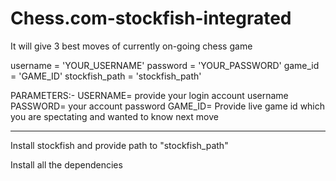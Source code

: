 # Chess.com-stockfish-integrated
It will give 3 best moves of currently on-going chess game

username = 'YOUR_USERNAME'
password = 'YOUR_PASSWORD'
game_id = 'GAME_ID'
stockfish_path = 'stockfish_path'

PARAMETERS:- 
USERNAME= provide your login account username
PASSWORD= your account password
GAME_ID= Provide live game id which you are spectating and wanted to know next move

-------------------------------------------------------------------------

Install stockfish and provide path to "stockfish_path"

Install all the dependencies

